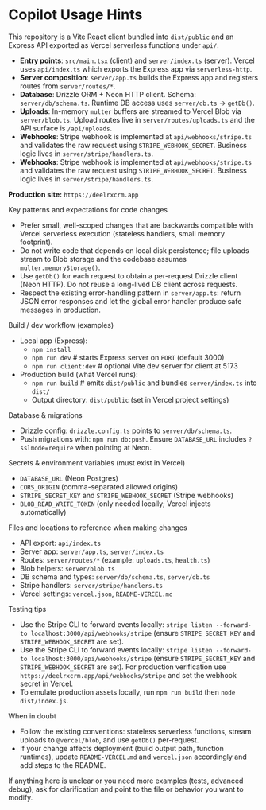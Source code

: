 <!-- Copilot instructions for DeelRx CRM (Vercel deployment) -->

# Copilot Usage Hints

This repository is a Vite React client bundled into `dist/public` and an Express API exported as Vercel serverless functions under `api/`.

- **Entry points**: `src/main.tsx` (client) and `server/index.ts` (server). Vercel uses `api/index.ts` which exports the Express app via `serverless-http`.
- **Server composition**: `server/app.ts` builds the Express app and registers routes from `server/routes/*`.
- **Database**: Drizzle ORM + Neon HTTP client. Schema: `server/db/schema.ts`. Runtime DB access uses `server/db.ts` -> `getDb()`.
- **Uploads**: In-memory `multer` buffers are streamed to Vercel Blob via `server/blob.ts`. Upload routes live in `server/routes/uploads.ts` and the API surface is `/api/uploads`.
- **Webhooks**: Stripe webhook is implemented at `api/webhooks/stripe.ts` and validates the raw request using `STRIPE_WEBHOOK_SECRET`. Business logic lives in `server/stripe/handlers.ts`.
- **Webhooks**: Stripe webhook is implemented at `api/webhooks/stripe.ts` and validates the raw request using `STRIPE_WEBHOOK_SECRET`. Business logic lives in `server/stripe/handlers.ts`.

**Production site:** `https://deelrxcrm.app`

Key patterns and expectations for code changes

- Prefer small, well-scoped changes that are backwards compatible with Vercel serverless execution (stateless handlers, small memory footprint).
- Do not write code that depends on local disk persistence; file uploads stream to Blob storage and the codebase assumes `multer.memoryStorage()`.
- Use `getDb()` for each request to obtain a per-request Drizzle client (Neon HTTP). Do not reuse a long-lived DB client across requests.
- Respect the existing error-handling pattern in `server/app.ts`: return JSON error responses and let the global error handler produce safe messages in production.

Build / dev workflow (examples)

- Local app (Express):
  - `npm install`
  - `npm run dev` # starts Express server on `PORT` (default 3000)
  - `npm run client:dev` # optional Vite dev server for client at 5173
- Production build (what Vercel runs):
  - `npm run build` # emits `dist/public` and bundles `server/index.ts` into `dist/`
  - Output directory: `dist/public` (set in Vercel project settings)

Database & migrations

- Drizzle config: `drizzle.config.ts` points to `server/db/schema.ts`.
- Push migrations with: `npm run db:push`. Ensure `DATABASE_URL` includes `?sslmode=require` when pointing at Neon.

Secrets & environment variables (must exist in Vercel)

- `DATABASE_URL` (Neon Postgres)
- `CORS_ORIGIN` (comma-separated allowed origins)
- `STRIPE_SECRET_KEY` and `STRIPE_WEBHOOK_SECRET` (Stripe webhooks)
- `BLOB_READ_WRITE_TOKEN` (only needed locally; Vercel injects automatically)

Files and locations to reference when making changes

- API export: `api/index.ts`
- Server app: `server/app.ts`, `server/index.ts`
- Routes: `server/routes/*` (example: `uploads.ts`, `health.ts`)
- Blob helpers: `server/blob.ts`
- DB schema and types: `server/db/schema.ts`, `server/db.ts`
- Stripe handlers: `server/stripe/handlers.ts`
- Vercel settings: `vercel.json`, `README-VERCEL.md`

Testing tips

- Use the Stripe CLI to forward events locally: `stripe listen --forward-to localhost:3000/api/webhooks/stripe` (ensure `STRIPE_SECRET_KEY` and `STRIPE_WEBHOOK_SECRET` are set).
- Use the Stripe CLI to forward events locally: `stripe listen --forward-to localhost:3000/api/webhooks/stripe` (ensure `STRIPE_SECRET_KEY` and `STRIPE_WEBHOOK_SECRET` are set). For production verification use `https://deelrxcrm.app/api/webhooks/stripe` and set the webhook secret in Vercel.
- To emulate production assets locally, run `npm run build` then `node dist/index.js`.

When in doubt

- Follow the existing conventions: stateless serverless functions, stream uploads to `@vercel/blob`, and use `getDb()` per-request.
- If your change affects deployment (build output path, function runtimes), update `README-VERCEL.md` and `vercel.json` accordingly and add steps to the README.

If anything here is unclear or you need more examples (tests, advanced debug), ask for clarification and point to the file or behavior you want to modify.

